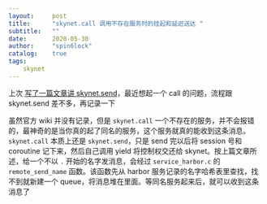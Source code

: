 ```yaml
---
layout:     post
title:      "skynet.call 调用不存在服务时的挂起和延迟送达 "
subtitle:   ""
date:       2020-05-30
author:     "spin6lock"
catalog:    true
tags: 
    skynet
---
```


上次 [ 写了一篇文章讲 skynet.send](https://spin6lock.github.io/2020/01/22/skynet%E4%B8%AD%E9%9A%90%E8%97%8F%E7%9A%84%E5%8D%95%E7%82%B9%E6%9C%8D%E5%8A%A1.html)，最近想起一个 call 的问题，流程跟 skynet.send 差不多，再记录一下

虽然官方 wiki 并没有记录，但是 `skynet.call` 一个不存在的服务，并不会报错的，最神奇的是当你真的起了同名的服务，这个服务就真的能收到这条消息。`skynet.call` 本质上还是 `skynet.send`，只是 send 完以后将 session 号和 coroutine 记下来，然后自己调用 yield 将控制权交还给 skynet。按上篇文章所述，给一个不以 `.` 开始的名字发消息，会经过 `service_harbor.c` 的 `remote_send_name` 函数。该函数先从 harbor 服务记录的名字哈希表里查找，找不到就新建一个 queue，将消息堆在里面。等同名服务起来后，就可以收到这条消息了
